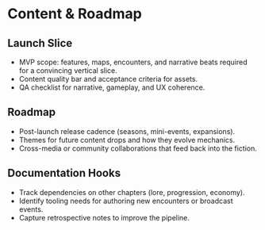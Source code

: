 # Content & Roadmap

## Launch Slice
- MVP scope: features, maps, encounters, and narrative beats required for a convincing vertical slice.
- Content quality bar and acceptance criteria for assets.
- QA checklist for narrative, gameplay, and UX coherence.

## Roadmap
- Post-launch release cadence (seasons, mini-events, expansions).
- Themes for future content drops and how they evolve mechanics.
- Cross-media or community collaborations that feed back into the fiction.

## Documentation Hooks
- Track dependencies on other chapters (lore, progression, economy).
- Identify tooling needs for authoring new encounters or broadcast events.
- Capture retrospective notes to improve the pipeline.

